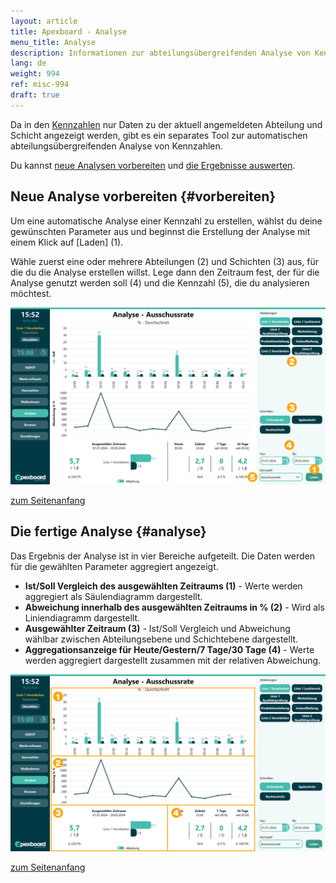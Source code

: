 ```yaml
---
layout: article
title: Apexboard - Analyse
menu_title: Analyse
description: Informationen zur abteilungsübergreifenden Analyse von Kennzahlen im Apexboard
lang: de
weight: 994
ref: misc-994
draft: true
---
```


Da in den [Kennzahlen](/apexboard/de-apexboard-keyfigures.html) nur Daten zu der aktuell angemeldeten Abteilung und Schicht angezeigt werden, gibt es ein separates Tool zur automatischen abteilungsübergreifenden Analyse von Kennzahlen.

<a name="anfang"></a>

Du kannst [neue Analysen vorbereiten](#vorbereiten) und [die Ergebnisse auswerten](#analyse).

## Neue Analyse vorbereiten {#vorbereiten}

Um eine automatische Analyse einer Kennzahl zu erstellen, wählst du deine gewünschten Parameter aus und beginnst die Erstellung der Analyse mit einem Klick auf [Laden] (1).

Wähle zuerst eine oder mehrere Abteilungen (2) und Schichten (3) aus, für die du die Analyse erstellen willst. Lege dann den Zeitraum fest, der für die Analyse genutzt werden soll (4) und die Kennzahl (5), die du analysieren möchtest.

![Analyse vorbereiten](/assets/images/apexboard/analysis/de_apexboard-analysis-01.png)

[zum Seitenanfang](#anfang)

## Die fertige Analyse {#analyse}

Das Ergebnis der Analyse ist in vier Bereiche aufgeteilt. Die Daten werden für die gewählten Parameter aggregiert angezeigt.

* **Ist/Soll Vergleich des ausgewählten Zeitraums (1)** - Werte werden aggregiert als Säulendiagramm dargestellt.
* **Abweichung innerhalb des ausgewählten Zeitraums in % (2)** - Wird als Liniendiagramm dargestellt.
* **Ausgewählter Zeitraum (3)** - Ist/Soll Vergleich und Abweichung wählbar zwischen Abteilungsebene und Schichtebene dargestellt.
* **Aggregationsanzeige für Heute/Gestern/7 Tage/30 Tage (4)** - Werte werden aggregiert dargestellt zusammen mit der relativen Abweichung.

![Die Analyse](/assets/images/apexboard/analysis/de_apexboard-analysis-02.png)

[zum Seitenanfang](#anfang)
